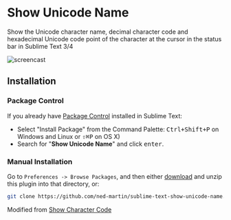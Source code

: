 # Show Unicode Name

Show the Unicode character name, decimal character code and hexadecimal Unicode code point of the character at the cursor in the status bar in Sublime Text 3/4

![screencast](https://i.imgur.com/5sh8mk0.gif)

## Installation

### Package Control
If you already have [Package Control](http://wbond.net/sublime_packages/package_control/) installed in Sublime Text:

* Select "Install Package" from the Command Palette: <kbd>Ctrl+Shift+P</kbd> on Windows and Linux or <kbd>⇧⌘P</kbd> on OS X)
* Search for "**Show Unicode Name**" and click <kbd>enter</kbd>.

### Manual Installation
Go to `Preferences -> Browse Packages`, and then either [download](https://github.com/ned-martin/sublime-text-show-unicode-name/archive/master.zip) and unzip this plugin into that directory, or:

``` bash
git clone https://github.com/ned-martin/sublime-text-show-unicode-name.git
```


Modified from [Show Character Code](https://github.com/borislubimov/ShowCharacterCode)